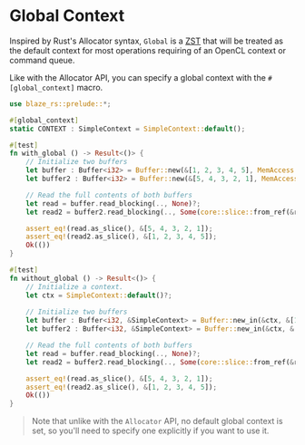 # Global Context

Inspired by Rust's Allocator syntax, `Global` is a [ZST](https://doc.rust-lang.org/nomicon/exotic-sizes.html#zero-sized-types-zsts) that will be treated as the default context for most operations requiring of an OpenCL context or command queue.

Like with the Allocator API, you can specify a global context with the `#[global_context]` macro.

```rust
use blaze_rs::prelude::*;

#[global_context]
static CONTEXT : SimpleContext = SimpleContext::default();

#[test]
fn with_global () -> Result<()> {
    // Initialize two buffers
    let buffer : Buffer<i32> = Buffer::new(&[1, 2, 3, 4, 5], MemAccess::READ_ONLY, false)?;
    let buffer2 : Buffer<i32> = Buffer::new(&[5, 4, 3, 2, 1], MemAccess::WRITE_ONLY, false)?;

    // Read the full contents of both buffers
    let read = buffer.read_blocking(.., None)?;
    let read2 = buffer2.read_blocking(.., Some(core::slice::from_ref(&read)))?;

    assert_eq!(read.as_slice(), &[5, 4, 3, 2, 1]);
    assert_eq!(read2.as_slice(), &[1, 2, 3, 4, 5]);
    Ok(())
}

#[test]
fn without_global () -> Result<()> {
    // Initialize a context.
    let ctx = SimpleContext::default()?;
    
    // Initialize two buffers
    let buffer : Buffer<i32, &SimpleContext> = Buffer::new_in(&ctx, &[1, 2, 3, 4, 5], MemAccess::READ_ONLY, false)?;
    let buffer2 : Buffer<i32, &SimpleContext> = Buffer::new_in(&ctx, &[5, 4, 3, 2, 1], MemAccess::WRITE_ONLY, false)?;

    // Read the full contents of both buffers
    let read = buffer.read_blocking(.., None)?;
    let read2 = buffer2.read_blocking(.., Some(core::slice::from_ref(&read)))?;

    assert_eq!(read.as_slice(), &[5, 4, 3, 2, 1]);
    assert_eq!(read2.as_slice(), &[1, 2, 3, 4, 5]);
    Ok(())
}
```

> Note that unlike with the `Allocator` API, no default global context is set, so you'll need to specify one explicitly if you want to use it.